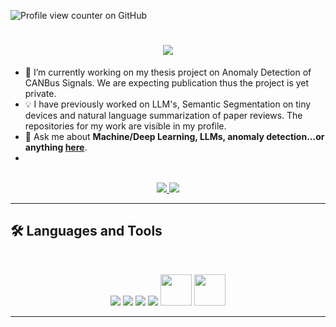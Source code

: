 ![Profile view counter on GitHub](https://komarev.com/ghpvc/?username=mehrboddx)
<h1 align="center">
    <img src="https://readme-typing-svg.herokuapp.com?font=Fira+Code&size=30&pause=500&width=435&lines=Hi%2C+I'm+Mehrbod+Nowrouz.;Welcome+to+my+github." />
</h1>


- 🌱 I’m currently working on my thesis project on Anomaly Detection of CANBus Signals. We are expecting publication thus the project is yet private.
- 💡 I have previously worked on LLM's, Semantic Segmentation on tiny devices and natural language summarization of paper reviews. The repositories for my work are visible in my profile.
- 💬 Ask me about **Machine/Deep Learning, LLMs, anomaly detection...or anything [here](https://github.com/mehrboddx/mehrboddx/issues)**.
- 

<br>

<div align="center">
  <a href="mehrbod.nowrouz@gmail.com">
    <img src="https://img.shields.io/badge/Gmail-333333?style=for-the-badge&logo=gmail&logoColor=red" />
  </a>
  <a href="https://www.linkedin.com/in/mehrbod-nowrouz-8b0a331b7/" target="_blank">
    <img src="https://img.shields.io/badge/LinkedIn-0077B5?style=for-the-badge&logo=linkedin&logoColor=white" target="_blank" />
  </a>
</div>
<hr>

## 🛠️ Languages and Tools

<br>
<p align="center">
<img src="https://skillicons.dev/icons?i=html,css,js,git,java" />
  <img src= "https://skillicons.dev/icons?i=aws,gcp,azure" />
  <img src="https://skillicons.dev/icons?i=git,kubernetes,docker" />
    <img src="https://skillicons.dev/icons?i=python,tensorflow,pytorch,sklearn" />
    <img src="https://encrypted-tbn0.gstatic.com/images?q=tbn:ANd9GcRZd7jAMnXBbl_-pNXZnk8ttgq3fTAfk5aWhw&s"width="50" height="50" />
    <img src= "https://images.icon-icons.com/2699/PNG/512/apache_spark_logo_icon_170560.png" width = "50" height = "50" />
</p>

<hr>



